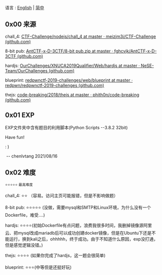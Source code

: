 语言 : [English](./README.md) | [简中](./README.zh-CN.md)

## 0x00 来源

chall_4: [CTF-Challenge/nodejs/chall_4 at master · meizjm3i/CTF-Challenge (github.com)](https://github.com/meizjm3i/CTF-Challenge/tree/master/nodejs/chall_4)

8-bit pub: [AntCTF-x-D-3CTF/8-bit pub.zip at master · fghcvjk/AntCTF-x-D-3CTF (github.com)](https://github.com/fghcvjk/AntCTF-x-D-3CTF/blob/master/web/)

hardjs: [OurChallenges/XNUCA2019Qualifier/Web/hardjs at master · NeSE-Team/OurChallenges (github.com)](https://github.com/NeSE-Team/OurChallenges/tree/master/XNUCA2019Qualifier/Web/hardjs)

blueprint: [redpwnctf-2019-challenges/web/blueprint at master · redpwn/redpwnctf-2019-challenges (github.com)](https://github.com/redpwn/redpwnctf-2019-challenges/tree/master/web/blueprint)

thejs: [code-breaking/2018/thejs at master · phith0n/code-breaking (github.com)](https://github.com/phith0n/code-breaking/tree/master/2018/thejs)

## 0x01 EXP

EXP文件夹中含有题目的利用脚本(Python Scripts --3.8.2 32bit) 

Have fun! 

: )

​																													-- chenlvtang 2021/08/16

## 0x02 难度

<small>⭐⭐⭐⭐⭐ 最高难度</small>

chall_4: ⭐⭐ （容易。访问主页可能报错，但是不影响做题）

8-bit pub: ⭐⭐⭐⭐⭐ (没做，需要mysql和SMTP和Linux环境，为什么没有一个Dockerfile，难受....)

hardjs: ⭐⭐⭐⭐(初始Dockerfile有点问题，浪费我很多时间，我删掉镜像源阿里云、把mysql改成mariadb后可以成功创建docker镜像，但是在Ubuntu下还是不能运行，换到kali之后，ohhhhh，终于成功。由于不知道什么原因，exp没打通，但是感觉逻辑没错。)

thejs: ⭐⭐⭐⭐ (如果你完成了hardjs，这一题会很简单)

blueprint: ⭐⭐⭐(中等但是还挺好玩)

